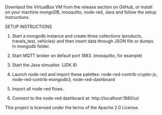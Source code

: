 Downlaod the VirtualBox VM from the release section on GitHub,
or install on your machine mongoDB, mosquitto, node-red, Java and follow the setup instructions.

SETUP INSTRUCTIONS

1. Start a mongodb instance and create three collections (products, travels_test, vehicles) and then insert data through JSON file 
    or dumps in mongodb folder.

2. Start MQTT broker on default port 1883. (mosquitto, for example)

3. Start the Java simualtor. (JDK 8)

4. Launch node-red and import these palettes: node-red-contrib-crypto-js, node-red-contrib-mongodb3, node-red-dashboard

5. Import all node-red flows.

6. Connect to the node-red dashboard at: http://localhost:1880/ui/

This project is licensed under the terms of the Apache 2.0 License.
